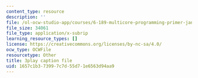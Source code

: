 ```yaml
---
content_type: resource
description: ''
file: /ol-ocw-studio-app/courses/6-189-multicore-programming-primer-january-iap-2007/1657c1b373997c7d55d71e6563d94aa9_s8dZi6eqsJU.srt
file_size: 34061
file_type: application/x-subrip
learning_resource_types: []
license: https://creativecommons.org/licenses/by-nc-sa/4.0/
ocw_type: OCWFile
resourcetype: Other
title: 3play caption file
uid: 1657c1b3-7399-7c7d-55d7-1e6563d94aa9
---
```

